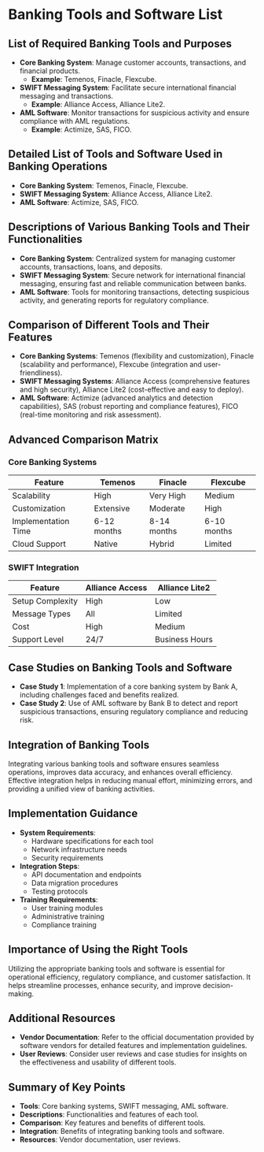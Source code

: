 # Banking Tools and Software List

## List of Required Banking Tools and Purposes
- **Core Banking System**: Manage customer accounts, transactions, and financial products.
  - **Example**: Temenos, Finacle, Flexcube.
- **SWIFT Messaging System**: Facilitate secure international financial messaging and transactions.
  - **Example**: Alliance Access, Alliance Lite2.
- **AML Software**: Monitor transactions for suspicious activity and ensure compliance with AML regulations.
  - **Example**: Actimize, SAS, FICO.

## Detailed List of Tools and Software Used in Banking Operations
- **Core Banking System**: Temenos, Finacle, Flexcube.
- **SWIFT Messaging System**: Alliance Access, Alliance Lite2.
- **AML Software**: Actimize, SAS, FICO.

## Descriptions of Various Banking Tools and Their Functionalities
- **Core Banking System**: Centralized system for managing customer accounts, transactions, loans, and deposits.
- **SWIFT Messaging System**: Secure network for international financial messaging, ensuring fast and reliable communication between banks.
- **AML Software**: Tools for monitoring transactions, detecting suspicious activity, and generating reports for regulatory compliance.

## Comparison of Different Tools and Their Features
- **Core Banking Systems**: Temenos (flexibility and customization), Finacle (scalability and performance), Flexcube (integration and user-friendliness).
- **SWIFT Messaging Systems**: Alliance Access (comprehensive features and high security), Alliance Lite2 (cost-effective and easy to deploy).
- **AML Software**: Actimize (advanced analytics and detection capabilities), SAS (robust reporting and compliance features), FICO (real-time monitoring and risk assessment).

## Advanced Comparison Matrix

### Core Banking Systems
| Feature | Temenos | Finacle | Flexcube |
|---------|----------|----------|-----------|
| Scalability | High | Very High | Medium |
| Customization | Extensive | Moderate | High |
| Implementation Time | 6-12 months | 8-14 months | 6-10 months |
| Cloud Support | Native | Hybrid | Limited |

### SWIFT Integration
| Feature | Alliance Access | Alliance Lite2 |
|---------|----------------|----------------|
| Setup Complexity | High | Low |
| Message Types | All | Limited |
| Cost | High | Medium |
| Support Level | 24/7 | Business Hours |

## Case Studies on Banking Tools and Software
- **Case Study 1**: Implementation of a core banking system by Bank A, including challenges faced and benefits realized.
- **Case Study 2**: Use of AML software by Bank B to detect and report suspicious transactions, ensuring regulatory compliance and reducing risk.

## Integration of Banking Tools
Integrating various banking tools and software ensures seamless operations, improves data accuracy, and enhances overall efficiency. Effective integration helps in reducing manual effort, minimizing errors, and providing a unified view of banking activities.

## Implementation Guidance
- **System Requirements**:
  - Hardware specifications for each tool
  - Network infrastructure needs
  - Security requirements
- **Integration Steps**:
  - API documentation and endpoints
  - Data migration procedures
  - Testing protocols
- **Training Requirements**:
  - User training modules
  - Administrative training
  - Compliance training

## Importance of Using the Right Tools
Utilizing the appropriate banking tools and software is essential for operational efficiency, regulatory compliance, and customer satisfaction. It helps streamline processes, enhance security, and improve decision-making.

## Additional Resources
- **Vendor Documentation**: Refer to the official documentation provided by software vendors for detailed features and implementation guidelines.
- **User Reviews**: Consider user reviews and case studies for insights on the effectiveness and usability of different tools.

## Summary of Key Points
- **Tools**: Core banking systems, SWIFT messaging, AML software.
- **Descriptions**: Functionalities and features of each tool.
- **Comparison**: Key features and benefits of different tools.
- **Integration**: Benefits of integrating banking tools and software.
- **Resources**: Vendor documentation, user reviews.
